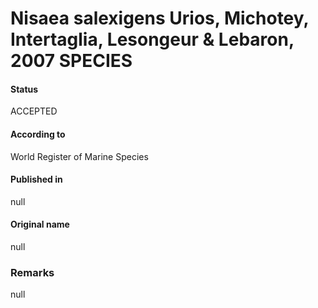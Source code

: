 Nisaea salexigens Urios, Michotey, Intertaglia, Lesongeur & Lebaron, 2007 SPECIES
=======

#### Status
ACCEPTED

#### According to
World Register of Marine Species

#### Published in
null

#### Original name
null

### Remarks
null